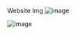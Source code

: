 Website Img
![image](https://github.com/shashimehta03/Web-Forms-frontend-task-/assets/103140467/d147ead1-d7dc-46c5-a0b0-8b67ae1096d8)





![image](https://github.com/shashimehta03/Web-Forms-frontend-task-/assets/103140467/7844ffe2-c02e-49b2-8ece-d5452f6ef5a8)

